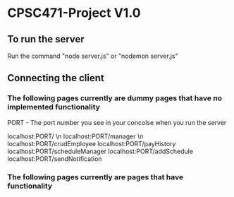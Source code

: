 # CPSC471-Project V1.0

## To run the server
Run the command "node server.js" or "nodemon server.js"

## Connecting the client
### The following pages currently are dummy pages that have no implemented functionality

PORT - The port number you see in your concolse when you run the server

localhost:PORT/ \n
localhost:PORT/manager \n
localhost:PORT/crudEmployee
localhost:PORT/payHistory
localhost:PORT/scheduleManager
localhost:PORT/addSchedule
localhost:PORT/sendNotification

### The following pages currently are pages that have functionality
